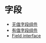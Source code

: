 # 字段

- [无值字段组件](/plugin-samples/field/without-value)
- [有值字段组件](/plugin-samples/field/value)
- [Field interface](/plugin-samples/field/interface)
